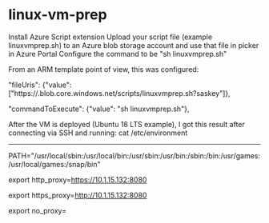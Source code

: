 # linux-vm-prep

Install Azure Script extension
Upload your script file (example linuxvmprep.sh) to an Azure blob storage account and use that file in picker in Azure Portal
Configure the command to be "sh linuxvmprep.sh"

From an ARM template point of view, this was configured:

 "fileUris": {"value": ["https://<storageaccountname>.blob.core.windows.net/scripts/linuxvmprep.sh?saskey"]},
 
 "commandToExecute": {"value": "sh linuxvmprep.sh"},


After the VM is deployed (Ubuntu 18 LTS example), I got this result after connecting via SSH and running: cat /etc/environment

-----------------------

PATH="/usr/local/sbin:/usr/local/bin:/usr/sbin:/usr/bin:/sbin:/bin:/usr/games:/usr/local/games:/snap/bin"

export http_proxy=https://10.1.15.132:8080

export https_proxy=http://10.1.15.132:8080
 
export no_proxy=

